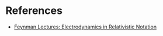 # References

- [Feynman Lectures: Electrodynamics in Relativistic Notation](http://www.feynmanlectures.caltech.edu/II_25.html)